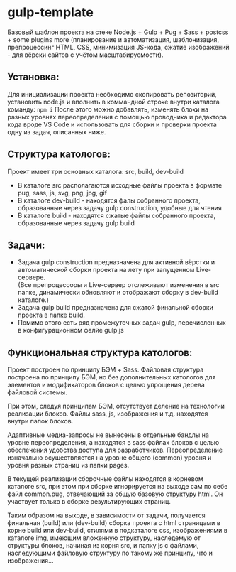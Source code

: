 # gulp-template

<p>Базовый шаблон проекта на стеке Node.js + Gulp + Pug + Sass + postcss + some plugins more
(планирование и автоматизация, шаблонизация, препроцессинг HTML, CSS, минимизация JS-кода, сжатие изображений - для вёрски сайтов с учётом масштабируемости).</p>

<h2>Установка:</h2>
<p>Для инициализации проекта необходимо скопировать репозиторий, установить node.js и вполнить в коммандной строке внутри каталога команду: <code>npm i</code>
После этого можно добавлять, изменять блоки на разных уровнях переопределения с помощью проводника и редактора кода вроде VS Code и использовать для сборки и проверки проекта одну из задач, описанных ниже.</p>

<h2>Структура катологов:</h2>

<p>Проект имеет три основных каталога: src, build, dev-build</p>
<ul>
  <li>В каталоге src располагаются исходные файлы проекта в формате pug, sass, js, svg, png, jpg, gif</li>
  <li>В каталоге dev-build - находятся фалы собранного проекта, образованные через задачу gulp construction, удобные для чтения</li>
  <li>В каталоге build - находятся сжатые файлы собранного проекта, образованные через задачу gulp build</li>
 </ul>

<h2>Задачи:</h2>
<ul>
  <li>Задача gulp construction предназначена для активной вёрстки и автоматической сборки проекта на лету при запущенном Live-сервере.<br>
  (Все препроцессоры и Live-сервер отслеживают изменения в src папке, динамически обновляют и отображают сборку в dev-build каталоге.)</li>
  <li>Задача gulp build предназначена для сжатой финальной сборки проекта в папке build.</li>
  <li>Помимо этого есть ряд промежуточных задач gulp, перечисленных в конфигурационном фалйе gulp.js</li>
</ul>


<h2>Функциональная структура катологов:</h2>

<p>Проект построен по принципу БЭМ + Sass. Файловая структура построена по принципу БЭМ, но без дополнительных катологов для элементов и модификаторов блоков с целью упрощения дерева файловой системы.</p>

<p>При этом, следуя принципам БЭМ, отсутствует деление на технологии реализации блоков. Файлы sass, js, изображения и т.д. находятся внутри папок блоков.</p>

<p>Адаптивные медиа-запросы не вынесены в отдельные бандлы на уровне переопределения, а находятся в sass файлах блоков с целью обеспечения удобства доступа для разработчиков.
Переопределение изначально осуществляется на уровне общего (common) уровня и уровня разных страниц из папки pages.</p>

<p>В текущей реализации сборочные файлы находятся в корневом каталоге src, при этом при сборке игнорируется на выходе сам по себе файл common.pug, отвечающий за общую базовую структуру html. Он участвует только в сборке результирующих страниц.</p>

<p>Таким образом на выходе, в зависимости от задачи, получается финальная (build) или (dev-build) сборка проекта с html страницами в корне build или dev-build, стилями в подкаталоге css, изображениями в каталоге img, имеющим вложенную структуру, наследемую от структуры блоков, начиная из корня src, и папку js с файлами, наследующими файловую структуру по такому же принципу, что и изображения...</p>


